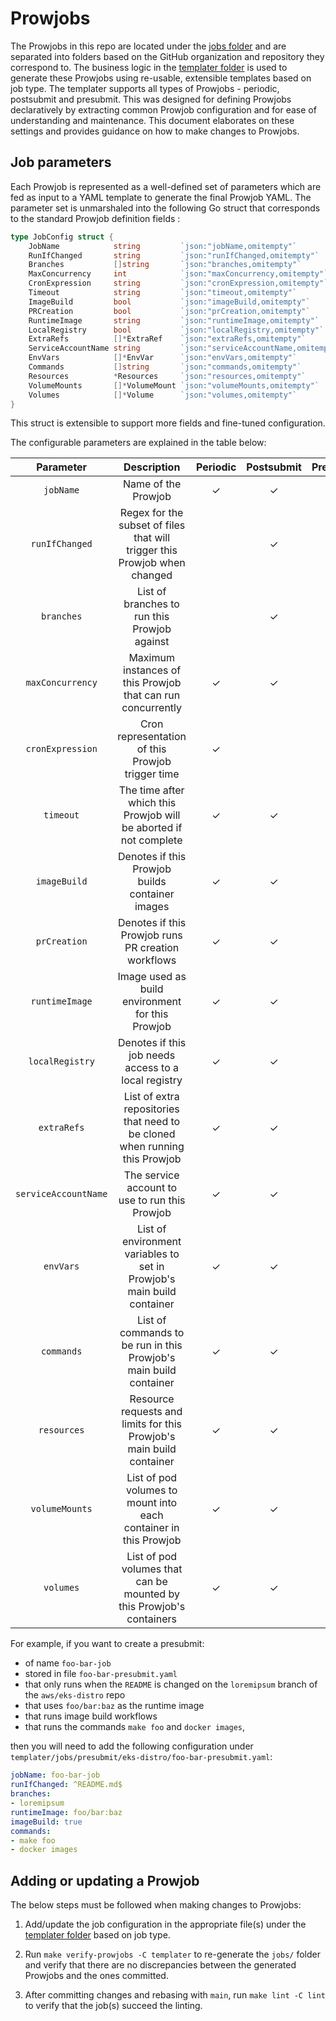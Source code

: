 # Prowjobs

The Prowjobs in this repo are located under the [jobs folder](../jobs) and are separated into folders based on the GitHub organization and repository they correspond to. The business logic in the [templater folder](../templater) is used to generate these Prowjobs using re-usable, extensible templates based on job type. The templater supports all types of Prowjobs - periodic, postsubmit and presubmit. This was designed for defining Prowjobs declaratively by extracting common Prowjob configuration and for ease of understanding and maintenance. This document elaborates on these settings and provides guidance on how to make changes to Prowjobs.

## Job parameters

Each Prowjob is represented as a well-defined set of parameters which are fed as input to a YAML template to generate the final Prowjob YAML. The parameter set is unmarshaled into the following Go struct that corresponds to the standard Prowjob definition fields :
```go
type JobConfig struct {
	JobName            string         `json:"jobName,omitempty"`
	RunIfChanged       string         `json:"runIfChanged,omitempty"`
	Branches           []string       `json:"branches,omitempty"`
	MaxConcurrency     int            `json:"maxConcurrency,omitempty"`
	CronExpression     string         `json:"cronExpression,omitempty"`
	Timeout            string         `json:"timeout,omitempty"`
	ImageBuild         bool           `json:"imageBuild,omitempty"`
	PRCreation         bool           `json:"prCreation,omitempty"`
	RuntimeImage       string         `json:"runtimeImage,omitempty"`
	LocalRegistry      bool           `json:"localRegistry,omitempty"`
	ExtraRefs          []*ExtraRef    `json:"extraRefs,omitempty"`
	ServiceAccountName string         `json:"serviceAccountName,omitempty"`
	EnvVars            []*EnvVar      `json:"envVars,omitempty"`
	Commands           []string       `json:"commands,omitempty"`
	Resources          *Resources     `json:"resources,omitempty"`
	VolumeMounts       []*VolumeMount `json:"volumeMounts,omitempty"`
	Volumes            []*Volume      `json:"volumes,omitempty"`
}
```
This struct is extensible to support more fields and fine-tuned configuration.

The configurable parameters are explained in the table below:

| Parameter | Description | Periodic | Postsubmit | Presubmit |
| :---: | :---: | :---: | :---: | :---: |
| `jobName` | Name of the Prowjob | ✓ | ✓ | ✓ |
| `runIfChanged` | Regex for the subset of files that will trigger this Prowjob when changed |  | ✓ | ✓ |
| `branches` | List of branches to run this Prowjob against |   | ✓ | ✓ |
| `maxConcurrency` | Maximum instances of this Prowjob that can run concurrently | ✓ | ✓ | ✓ |
| `cronExpression` | Cron representation of this Prowjob trigger time | ✓ |   |   |
| `timeout` | The time after which this Prowjob will be aborted if not complete | ✓ | ✓ | ✓ |
| `imageBuild` | Denotes if this Prowjob builds container images | ✓ | ✓ | ✓ |
| `prCreation` | Denotes if this Prowjob runs PR creation workflows | ✓ | ✓ | ✓ |
| `runtimeImage` | Image used as build environment for this Prowjob | ✓ | ✓ | ✓ |
| `localRegistry` | Denotes if this job needs access to a local registry | ✓ | ✓ | ✓ |
| `extraRefs` | List of extra repositories that need to be cloned when running this Prowjob | ✓ | ✓ | ✓ |
| `serviceAccountName` | The service account to use to run this Prowjob | ✓ | ✓ | ✓ |
| `envVars` | List of environment variables to set in Prowjob's main build container | ✓ | ✓ | ✓ |
| `commands` | List of commands to be run in this Prowjob's main build container | ✓ | ✓ | ✓ |
| `resources` | Resource requests and limits for this Prowjob's main build container | ✓ | ✓ | ✓ |
| `volumeMounts` | List of pod volumes to mount into each container in this Prowjob | ✓ | ✓ | ✓ |
| `volumes` | List of pod volumes that can be mounted by this Prowjob's containers | ✓ | ✓ | ✓ |

For example, if you want to create a presubmit:
* of name `foo-bar-job`
* stored in file `foo-bar-presubmit.yaml`
* that only runs when the `README` is changed on the `loremipsum` branch of the `aws/eks-distro` repo
* that uses `foo/bar:baz` as the runtime image
* that runs image build workflows
* that runs the commands `make foo` and `docker images`,

then you will need to add the following configuration under `templater/jobs/presubmit/eks-distro/foo-bar-presubmit.yaml`:

```yaml
jobName: foo-bar-job
runIfChanged: ^README.md$
branches:
- loremipsum
runtimeImage: foo/bar:baz
imageBuild: true
commands:
- make foo
- docker images
```


## Adding or updating a Prowjob

The below steps must be followed when making changes to Prowjobs:
1. Add/update the job configuration in the appropriate file(s) under the [templater folder](../templater/jobs) based on job type.

2. Run `make verify-prowjobs -C templater` to re-generate the `jobs/` folder and verify that there are no
   discrepancies between the generated Prowjobs and the ones committed.

3. After committing changes and rebasing with `main`, run `make lint -C lint` to verify that the job(s) succeed the linting.

